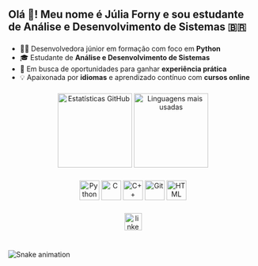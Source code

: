 <h2 align="left">Olá 👋! Meu nome é Júlia Forny e sou estudante de Análise e Desenvolvimento de Sistemas 🇧🇷</h2>

###

- 👩‍💻 Desenvolvedora júnior em formação com foco em **Python**
- 🎓 Estudante de **Análise e Desenvolvimento de Sistemas**
- 🚀 Em busca de oportunidades para ganhar **experiência prática**
- 💡 Apaixonada por **idiomas** e aprendizado contínuo com **cursos online**

###

<div align="center">
  <img src="https://github-readme-stats.vercel.app/api?username=Jforny918&hide_title=false&hide_rank=false&show_icons=true&include_all_commits=true&count_private=true&disable_animations=false&theme=dracula&locale=pt-br&hide_border=false" height="150" alt="Estatísticas GitHub" />
  <img src="https://github-readme-stats.vercel.app/api/top-langs?username=Jforny918&locale=pt-br&hide_title=false&layout=compact&card_width=320&langs_count=5&theme=dracula&hide_border=false" height="150" alt="Linguagens mais usadas" />
</div>

###

<div align="center">
  <img src="https://cdn.jsdelivr.net/gh/devicons/devicon/icons/python/python-original.svg" height="40" alt="Python" />
  <img src="https://cdn.jsdelivr.net/gh/devicons/devicon/icons/c/c-original.svg" height="40" alt="C" />
  <img src="https://cdn.jsdelivr.net/gh/devicons/devicon/icons/cplusplus/cplusplus-original.svg" height="40" alt="C++" />
  <img src="https://cdn.jsdelivr.net/gh/devicons/devicon/icons/git/git-original.svg" height="40" alt="Git" />
  <img src= "https://cdn.jsdelivr.net/gh/devicons/devicon/icons/c/c-original.svg" height="40" alt= "HTML" />
</div>

###

<div align="center">
  <a href="https://www.linkedin.com/in/j%C3%BAlia-forny-b810182ab/" target="_blank">
    <img src="https://img.shields.io/static/v1?message=LinkedIn&logo=linkedin&label=&color=0077B5&logoColor=white&labelColor=&style=for-the-badge" height="35" alt="linkedin logo" />
  </a>
</div>

###

<br clear="both">

<img src="https://raw.githubusercontent.com/maurodesouza/maurodesouza/output/snake.svg" alt="Snake animation" />



